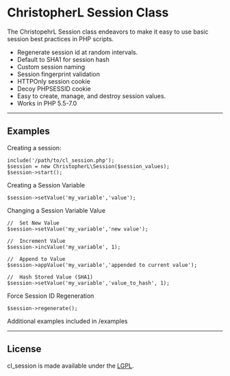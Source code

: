 # ChristopherL Session Class

The ChristopehrL Session class endeavors to make it easy to use basic session best practices in PHP scripts.

* Regenerate session id at random intervals.
* Default to SHA1 for session hash
* Custom session naming
* Session fingerprint validation
* HTTPOnly session cookie
* Decoy PHPSESSID cookie
* Easy to create, manage, and destroy session values.
* Works in PHP 5.5-7.0

----
## Examples

Creating a session:
```
include('/path/to/cl_session.php');
$session = new ChristopherL\Session($session_values);
$session->start();
```

Creating a Session Variable
```
$session->setValue('my_variable','value');
```

Changing a Session Variable Value
```
//  Set New Value
$session->setValue('my_variable','new value');

//  Increment Value
$session->incValue('my_variable', 1);

//  Append to Value
$session->appValue('my_variable','appended to current value');

//  Hash Stored Value (SHA1)
$session->setValue('my_variable','value_to_hash', 1);
```

Force Session ID Regeneration
```
$session->regenerate();
```

Additional examples included in /examples

----
## License
cl_session is made available under the [LGPL](http://www.gnu.org/licenses/lgpl-2.1.html).